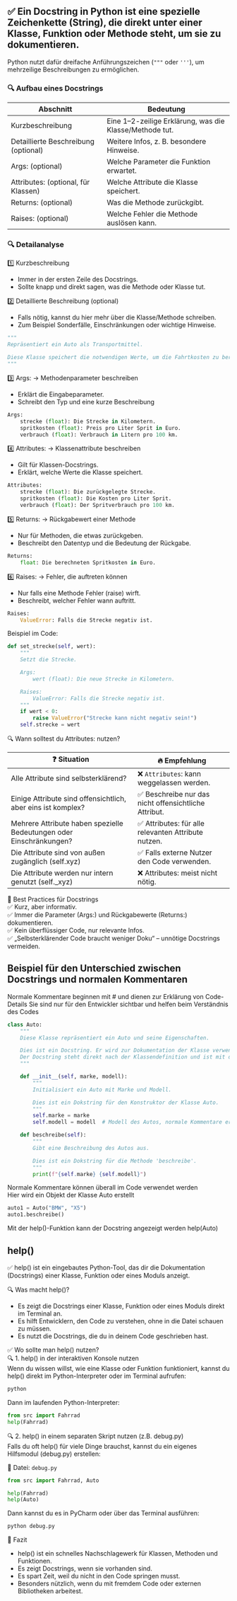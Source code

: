 ## ✅ Ein Docstring in Python ist eine spezielle Zeichenkette (String), die direkt unter einer Klasse, Funktion oder Methode steht, um sie zu dokumentieren.
Python nutzt dafür dreifache Anführungszeichen (`"""` oder `'''`), um mehrzeilige Beschreibungen zu ermöglichen.

### 🔍 Aufbau eines Docstrings
| Abschnitt                            | Bedeutung                                               |
|--------------------------------------|---------------------------------------------------------|
| Kurzbeschreibung                     | Eine 1–2-zeilige Erklärung, was die Klasse/Methode tut. |
| Detaillierte Beschreibung (optional) | Weitere Infos, z. B. besondere Hinweise.                |
| Args: (optional)                     | Welche Parameter die Funktion erwartet.                 |
| Attributes: (optional, für Klassen)  | Welche Attribute die Klasse speichert.                  |
| Returns: (optional)                  | Was die Methode zurückgibt.                             |
| Raises: (optional)                   | Welche Fehler die Methode auslösen kann.                |

### 🔍 Detailanalyse
1️⃣ Kurzbeschreibung
* Immer in der ersten Zeile des Docstrings.
* Sollte knapp und direkt sagen, was die Methode oder Klasse tut.

2️⃣ Detaillierte Beschreibung (optional)
* Falls nötig, kannst du hier mehr über die Klasse/Methode schreiben.
* Zum Beispiel Sonderfälle, Einschränkungen oder wichtige Hinweise.
```python
"""
Repräsentiert ein Auto als Transportmittel.

Diese Klasse speichert die notwendigen Werte, um die Fahrtkosten zu berechnen.
"""
```

3️⃣ Args: → Methodenparameter beschreiben
* Erklärt die Eingabeparameter.
* Schreibt den Typ und eine kurze Beschreibung
```python
Args:
    strecke (float): Die Strecke in Kilometern.
    spritkosten (float): Preis pro Liter Sprit in Euro.
    verbrauch (float): Verbrauch in Litern pro 100 km.
```

4️⃣ Attributes: → Klassenattribute beschreiben
* Gilt für Klassen-Docstrings.
* Erklärt, welche Werte die Klasse speichert.
```python
Attributes:
    strecke (float): Die zurückgelegte Strecke.
    spritkosten (float): Die Kosten pro Liter Sprit.
    verbrauch (float): Der Spritverbrauch pro 100 km.
```

5️⃣ Returns: → Rückgabewert einer Methode
* Nur für Methoden, die etwas zurückgeben.
* Beschreibt den Datentyp und die Bedeutung der Rückgabe.
```python
Returns:
    float: Die berechneten Spritkosten in Euro.
```

6️⃣ Raises: → Fehler, die auftreten können
* Nur falls eine Methode Fehler (raise) wirft.
* Beschreibt, welcher Fehler wann auftritt.
```python
Raises:
    ValueError: Falls die Strecke negativ ist.
```
Beispiel im Code:
```python
def set_strecke(self, wert):
    """
    Setzt die Strecke.

    Args:
        wert (float): Die neue Strecke in Kilometern.

    Raises:
        ValueError: Falls die Strecke negativ ist.
    """
    if wert < 0:
        raise ValueError("Strecke kann nicht negativ sein!")
    self.strecke = wert
```
🔍 Wann solltest du Attributes: nutzen?

| ❓ Situation                                                         | 🔥 Empfehlung                                        |
|---------------------------------------------------------------------|------------------------------------------------------|
| Alle Attribute sind selbsterklärend?                                | ❌ `Attributes`: kann weggelassen werden.             |
| Einige Attribute sind offensichtlich, aber eins ist komplex?	       | ✅ Beschreibe nur das nicht offensichtliche Attribut. |
| Mehrere Attribute haben spezielle Bedeutungen oder Einschränkungen? | ✅ Attributes: für alle relevanten Attribute nutzen.  |
| Die Attribute sind von außen zugänglich (self.xyz)	                 | ✅ Falls externe Nutzer den Code verwenden.           |
| Die Attribute werden nur intern genutzt (self._xyz)	                | ❌ Attributes: meist nicht nötig.                     |

🎯 Best Practices für Docstrings  
✅ Kurz, aber informativ.  
✅ Immer die Parameter (Args:) und Rückgabewerte (Returns:) dokumentieren.  
✅ Kein überflüssiger Code, nur relevante Infos.  
✅ „Selbsterklärender Code braucht weniger Doku“ – unnötige Docstrings vermeiden.  

## Beispiel für den Unterschied zwischen Docstrings und normalen Kommentaren

Normale Kommentare beginnen mit # und dienen zur Erklärung von Code-Details
Sie sind nur für den Entwickler sichtbar und helfen beim Verständnis des Codes
```python
class Auto:
    """
    Diese Klasse repräsentiert ein Auto und seine Eigenschaften.

    Dies ist ein Docstring. Er wird zur Dokumentation der Klasse verwendet.
    Der Docstring steht direkt nach der Klassendefinition und ist mit dreifachen Anführungszeichen geschrieben.
    """

    def __init__(self, marke, modell):
        """
        Initialisiert ein Auto mit Marke und Modell.

        Dies ist ein Dokstring für den Konstruktor der Klasse Auto.
        """
        self.marke = marke
        self.modell = modell  # Modell des Autos, normale Kommentare erklären Code-Details

    def beschreibe(self):
        """
        Gibt eine Beschreibung des Autos aus.

        Dies ist ein Dokstring für die Methode 'beschreibe'.
        """
        print(f"{self.marke} {self.modell}")
```

Normale Kommentare können überall im Code verwendet werden  
Hier wird ein Objekt der Klasse Auto erstellt
```python
auto1 = Auto("BMW", "X5")
auto1.beschreibe()
```
Mit der help()-Funktion kann der Docstring angezeigt werden
help(Auto)

## help()
✅ help() ist ein eingebautes Python-Tool, das dir die Dokumentation (Docstrings) einer Klasse, Funktion oder eines 
Moduls anzeigt.  

🔍 Was macht help()?
* Es zeigt die Docstrings einer Klasse, Funktion oder eines Moduls direkt im Terminal an.
* Es hilft Entwicklern, den Code zu verstehen, ohne in die Datei schauen zu müssen.
* Es nutzt die Docstrings, die du in deinem Code geschrieben hast.

✅ Wo sollte man help() nutzen?  
🔍 1. help() in der interaktiven Konsole nutzen  
Wenn du wissen willst, wie eine Klasse oder Funktion funktioniert, kannst du help() direkt im Python-Interpreter oder 
im Terminal aufrufen:
```bash
python
```
Dann im laufenden Python-Interpreter:
```python
from src import Fahrrad
help(Fahrrad)
```
🔍 2. help() in einem separaten Skript nutzen (z.B. debug.py)  
Falls du oft help() für viele Dinge brauchst, kannst du ein eigenes Hilfsmodul (debug.py) erstellen:

📌 Datei: `debug.py`
```python
from src import Fahrrad, Auto

help(Fahrrad)
help(Auto)
```
Dann kannst du es in PyCharm oder über das Terminal ausführen:
```bash
python debug.py
```

🎯 Fazit  
* help() ist ein schnelles Nachschlagewerk für Klassen, Methoden und Funktionen.
* Es zeigt Docstrings, wenn sie vorhanden sind.
* Es spart Zeit, weil du nicht in den Code springen musst.
* Besonders nützlich, wenn du mit fremdem Code oder externen Bibliotheken arbeitest.